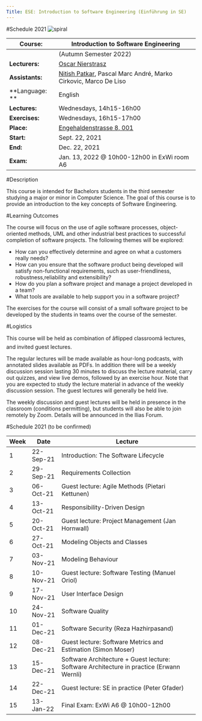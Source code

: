 ```yaml
---
Title: ESE: Introduction to Software Engineering (Einführung in SE)
---
```


#Schedule 2021
![spiral](%assets_url%/files/de/xivhujs862biv0hwihalpnq8kesmwe/spiral.png)

|**Course:**| Introduction to Software Engineering
|---|---
| |(Autumn Semester 2022)
|**Lecturers:**|[Oscar Nierstrasz](%base_url%/staff/oscar)
|**Assistants:**|[Nitish Patkar](%base_url%/staff/NitishPatkar), Pascal Marc André, Marko Cirkovic, Marco De Liso
|**Language: **|English
|**Lectures:**|Wednesdays, 14h15-16h00
|**Exercises:**|Wednesdays, 16h15-17h00
|**Place:**|[Engehaldenstrasse 8, 001](%base_url%/contact/maps)
|**Start:**|Sept. 22, 2021
|**End:**|Dec. 22, 2021
|**Exam:**|Jan. 13, 2022 @ 10h00-12h00 in ExWi room A6

#Description

This course is intended for Bachelors students in the third semester studying a major or minor in Computer Science.
The goal of this course is to provide an introduction to the key concepts of Software Engineering.

#Learning Outcomes

The course will focus on the use of agile software processes, object-oriented methods, UML and other industrial best practices to successful completion of software projects. The following themes will be explored:

-  How can you effectively determine and agree on what a customers really needs?
-  How can you ensure that the software product being developed will satisfy non-functional requirements, such as user-friendliness, robustness,reliability and extensibility?
-  How do you plan a software project and manage a project developed in a team?
-  What tools are available to help support you in a software project?

The exercises for the course will consist of a small software project to be developed by the students in teams over the course of the semester.


#Logistics

This course will be held as combination of âflipped classroomâ lectures, and invited guest lectures.

The regular lectures will be made available as hour-long podcasts, with annotated slides available as PDFs. In addition there will be a weekly discussion session lasting 30 minutes to discuss the lecture material, carry out quizzes, and view live demos, followed by an exercise hour. Note that you are expected to study the lecture material in advance of the weekly discussion session. The guest lectures will generally be held live.

The weekly discussion and guest lectures will be held in presence in the classroom (conditions permitting), but students will also be able to join remotely by Zoom. Details will be announced in the Ilias Forum.


#Schedule 2021 (to be confirmed)

|	**Week**	|	**Date**	|	**Lecture**
|---|---|---
|	1	|	22-Sep-21	|	Introduction: The Software Lifecycle
|	2	|	29-Sep-21	|	Requirements Collection
|	3	|	06-Oct-21	|	Guest lecture: Agile Methods (Pietari Kettunen)
|	4	|	13-Oct-21	|	Responsibility-Driven Design
|	5	|	20-Oct-21	|	Guest lecture: Project Management (Jan Hornwall)
|	6	|	27-Oct-21	|	Modeling Objects and Classes
|	7	|	03-Nov-21	|	Modeling Behaviour
|	8	|	10-Nov-21	|	Guest lecture: Software Testing (Manuel Oriol)
|	9	|	17-Nov-21	|	User Interface Design
|	10	|	24-Nov-21	|	Software Quality
|	11	|	01-Dec-21	|	Software Security (Reza Hazhirpasand)
|	12	|	08-Dec-21	|	Guest lecture: Software Metrics and Estimation (Simon Moser)
|	13	|	15-Dec-21	|	Software Architecture \+ Guest lecture: Software Architecture in practice (Erwann Wernli)
|	14	|	22-Dec-21	|	Guest lecture: SE in practice (Peter Gfader)
|	15	|	13-Jan-22	|	Final Exam: ExWi A6 @ 10h00-12h00

